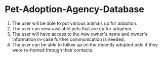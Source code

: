 # Pet-Adoption-Agency-Database

  1. The user will be able to put various animals up for adoption.
  2. The user can view available pets that are up for adoption.
  3. The user will have access to the new owner's name and owner's  information in-case further communication is needed.
  4. The user can be able to follow up on the recently adopted pets if they were re-homed through their contacts.
  


   
